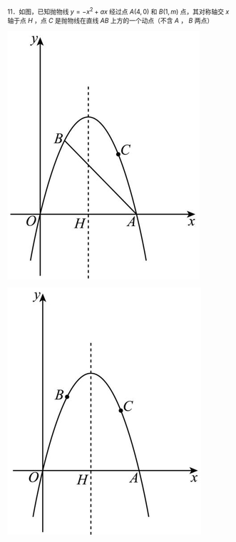 11．如图，已知抛物线 $y = - x ^ { 2 } + a x$ 经过点 $A ( 4 , 0 )$ 和 $B ( 1 , m )$ 点，其对称轴交 $x$ 轴于点 $H$ ，点 $C$ 是抛物线在直线 $A B$ 上方的一个动点（不含 $A$ ， $B$ 两点）

![](<../../qs_image_DB/专题3-1_二次函数中的10类定值、定点问题（解析版）/e25279eb7b1998517a35ba5bcfe8e553ac56628f6987c385214b56b9a1751dc2.jpg>)

![](<../../qs_image_DB/专题3-1_二次函数中的10类定值、定点问题（解析版）/3ce972aa5fcf06be7b4cbfe797f73bb175879d479a005b89d14317708d624ff7.jpg>)  
